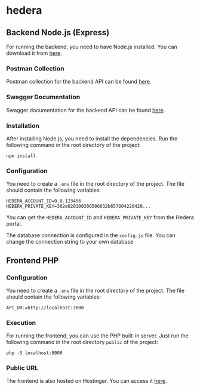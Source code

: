 # hedera

## Backend Node.js (Express)
For running the backend, you need to have Node.js installed. You can download it from [here](https://nodejs.org/en/download/).

### Postman Collection
Postman collection for the backend API can be found [here](https://www.postman.com/alexander15go/workspace/hedera-backend).

### Swagger Documentation
Swagger documentation for the backend API can be found [here](https://7nrhakpbud.execute-api.us-east-1.amazonaws.com/v1/api-docs/).

### Installation
After installing Node.js, you need to install the dependencies. Run the following command in the root directory of the project:
```
npm install
```
### Configuration
You need to create a `.env` file in the root directory of the project. The file should contain the following variables:
```
HEDERA_ACCOUNT_ID=0.0.123456
HEDERA_PRIVATE_KEY=302e020100300506032b657004220420...
```
You can get the `HEDERA_ACCOUNT_ID` and `HEDERA_PRIVATE_KEY` from the Hedera
portal.

The database connection is configured in the `config.js` file. You can change the connection string to your own database



## Frontend PHP

### Configuration
You need to create a `.env` file in the root directory of the project. The file should contain the following variables:
```
API_URL=http://localhost:3000
```

### Execution
For running the frontend, you can use the PHP built-in server. Just run the following command in the root directory `public` of the project:
```
php -S localhost:8000
```

### Public URL
The frontend is also hosted on Hostinger. You can access it [here](https://hedera-frontend.hatunperu.com).